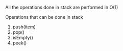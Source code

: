 All the operations done in stack are performed in O(1)

Operations that can be done in stack
1. push(item)
2. pop()
3. isEmpty()
4. peek()